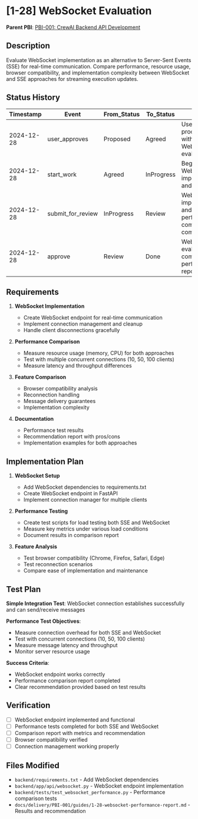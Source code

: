 # [1-28] WebSocket Evaluation

**Parent PBI**: [PBI-001: CrewAI Backend API Development](mdc:tasks.md)

## Description

Evaluate WebSocket implementation as an alternative to Server-Sent Events (SSE) for real-time communication. Compare performance, resource usage, browser compatibility, and implementation complexity between WebSocket and SSE approaches for streaming execution updates.

## Status History

| Timestamp | Event | From_Status | To_Status | Details | User |
|-----------|-------|-------------|-----------|---------|------|
| 2024-12-28 | user_approves | Proposed | Agreed | User approved proceeding with WebSocket evaluation | User |
| 2024-12-28 | start_work | Agreed | InProgress | Beginning WebSocket implementation and evaluation | AI_Agent |
| 2024-12-28 | submit_for_review | InProgress | Review | WebSocket implementation and performance comparison completed | AI_Agent |
| 2024-12-28 | approve | Review | Done | WebSocket evaluation complete with performance report | AI_Agent |

## Requirements

1. **WebSocket Implementation**
   - Create WebSocket endpoint for real-time communication
   - Implement connection management and cleanup
   - Handle client disconnections gracefully

2. **Performance Comparison**
   - Measure resource usage (memory, CPU) for both approaches
   - Test with multiple concurrent connections (10, 50, 100 clients)
   - Measure latency and throughput differences

3. **Feature Comparison**
   - Browser compatibility analysis
   - Reconnection handling
   - Message delivery guarantees
   - Implementation complexity

4. **Documentation**
   - Performance test results
   - Recommendation report with pros/cons
   - Implementation examples for both approaches

## Implementation Plan

1. **WebSocket Setup**
   - Add WebSocket dependencies to requirements.txt
   - Create WebSocket endpoint in FastAPI
   - Implement connection manager for multiple clients

2. **Performance Testing**
   - Create test scripts for load testing both SSE and WebSocket
   - Measure key metrics under various load conditions
   - Document results in comparison report

3. **Feature Analysis**
   - Test browser compatibility (Chrome, Firefox, Safari, Edge)
   - Test reconnection scenarios
   - Compare ease of implementation and maintenance

## Test Plan

**Simple Integration Test**: WebSocket connection establishes successfully and can send/receive messages

**Performance Test Objectives**:
- Measure connection overhead for both SSE and WebSocket
- Test with concurrent connections (10, 50, 100 clients)
- Measure message latency and throughput
- Monitor server resource usage

**Success Criteria**:
- WebSocket endpoint works correctly
- Performance comparison report completed
- Clear recommendation provided based on test results

## Verification

- [ ] WebSocket endpoint implemented and functional
- [ ] Performance tests completed for both SSE and WebSocket
- [ ] Comparison report with metrics and recommendation
- [ ] Browser compatibility verified
- [ ] Connection management working properly

## Files Modified

- `backend/requirements.txt` - Add WebSocket dependencies
- `backend/app/api/websocket.py` - WebSocket endpoint implementation
- `backend/tests/test_websocket_performance.py` - Performance comparison tests
- `docs/delivery/PBI-001/guides/1-28-websocket-performance-report.md` - Results and recommendation 